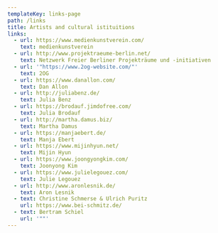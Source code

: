 ```yaml
---
templateKey: links-page
path: /links
title: Artists and cultural istituitions
links:
  - url: https://www.medienkunstverein.com/
    text: medienkunstverein
  - url: http://www.projektraeume-berlin.net/
    text: Netzwerk Freier Berliner Projekträume und -initiativen
  - url: '"https://www.2og-website.com/"'
    text: 2OG
  - url: https://www.danallon.com/
    text: Dan Allon
  - url: http://juliabenz.de/
    text: Julia Benz
  - url: https://brodauf.jimdofree.com/
    text: Julia Brodauf
  - url: http://martha.damus.biz/
    text: Martha Damus
  - url: https://manjaebert.de/
    text: Manja Ebert
  - url: https://www.mijinhyun.net/
    text: Mijin Hyun
  - url: https://www.joongyongkim.com/
    text: Joonyong Kim
  - url: https://www.julielegouez.com/
    text: Julie Legouez
  - url: http://www.aronlesnik.de/
    text: Aron Lesnik
  - text: Christine Schmerse & Ulrich Puritz
    url: https://www.bei-schmitz.de/
  - text: Bertram Schiel
    url: '""'
---
```

